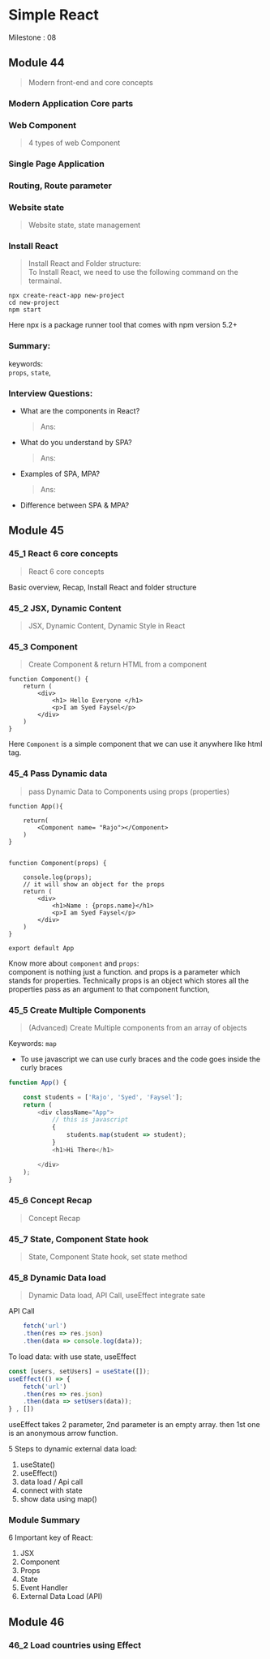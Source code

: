 # Simple React

Milestone : 08

## Module 44

> Modern front-end and core concepts

### Modern Application Core parts

### Web Component

> 4 types of web Component

### Single Page Application

### Routing, Route parameter

### Website state

> Website state, state management

### Install React

> Install React and Folder structure:  
> To Install React, we need to use the following command on the termainal.

```
npx create-react-app new-project
cd new-project
npm start

```

Here npx is a package runner tool that comes with npm version 5.2+

### Summary:

keywords:  
`props`, `state`,

### Interview Questions:

-   What are the components in React?
    > Ans:
-   What do you understand by SPA?
    > Ans:
-   Examples of SPA, MPA?
    > Ans:
-   Difference between SPA & MPA?

## Module 45

### 45_1 React 6 core concepts

> React 6 core concepts

Basic overview, Recap, Install React and folder structure

### 45_2 JSX, Dynamic Content

> JSX, Dynamic Content, Dynamic Style in React

### 45_3 Component

> Create Component & return HTML from a component

```
function Component() {
    return (
        <div>
            <h1> Hello Everyone </h1>
            <p>I am Syed Faysel</p>
        </div>
    )
}
```

Here `Component` is a simple component that we can use it anywhere like html tag.

### 45_4 Pass Dynamic data

> pass Dynamic Data to Components using props (properties)

```
function App(){

    return(
        <Component name= "Rajo"></Component>
    )
}


function Component(props) {

    console.log(props);
    // it will show an object for the props
    return (
        <div>
            <h1>Name : {props.name}</h1>
            <p>I am Syed Faysel</p>
        </div>
    )
}

export default App
```

Know more about `component` and `props`:  
component is nothing just a function. and props is a parameter which stands for properties. Technically props is an object which stores all the properties pass as an argument to that component function,


### 45_5 Create Multiple Components
> (Advanced) Create Multiple components from an array of objects  

Keywords: `map`  

* To use javascript we can use curly braces and the code goes inside the curly braces 

```js
function App() {

    const students = ['Rajo', 'Syed', 'Faysel'];
    return (
        <div className="App">
            // this is javascript
            {
                students.map(student => student);
            }
            <h1>Hi There</h1>

        </div>
    );
}
```

### 45_6 Concept Recap
> Concept Recap

### 45_7 State, Component State hook
> State, Component State hook, set state method

### 45_8 Dynamic Data load
> Dynamic Data load, API Call, useEffect integrate sate  

API Call
```js
    fetch('url')
    .then(res => res.json)
    .then(data => console.log(data));
```

To load data: with use state, useEffect

```javaScript
const [users, setUsers] = useState([]);
useEffect(() => {
    fetch('url')
    .then(res => res.json)
    .then(data => setUsers(data));
} , [])
```
useEffect takes 2 parameter, 2nd parameter is an empty array. then 1st one is an anonymous arrow function.

5 Steps to dynamic external data load:
1. useState()
2. useEffect()
3. data load / Api call
4. connect with state
5. show data using map()


### Module Summary

6 Important key of React:

1. JSX
2. Component
3. Props
4. State
5. Event Handler
6. External Data Load (API)



## Module 46

### 46_2 Load countries using Effect


